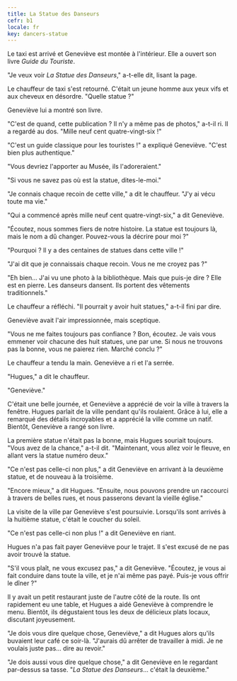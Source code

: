 ```yaml
---
title: La Statue des Danseurs
cefr: b1
locale: fr
key: dancers-statue
---
```


Le taxi est arrivé et Geneviève est montée à l'intérieur. Elle a ouvert son livre *Guide du Touriste*.

"Je veux voir *La Statue des Danseurs*," a-t-elle dit, lisant la page.

Le chauffeur de taxi s'est retourné. C'était un jeune homme aux yeux vifs et aux cheveux en désordre. "Quelle statue ?"

Geneviève lui a montré son livre.

"C'est de quand, cette publication ? Il n'y a même pas de photos," a-t-il ri. Il a regardé au dos. "Mille neuf cent quatre-vingt-six !"

"C'est un guide classique pour les touristes !" a expliqué Geneviève. "C'est bien plus authentique."

"Vous devriez l'apporter au Musée, ils l'adoreraient."

"Si vous ne savez pas où est la statue, dites-le-moi."

"Je connais chaque recoin de cette ville," a dit le chauffeur. "J'y ai vécu toute ma vie."

"Qui a commencé après mille neuf cent quatre-vingt-six," a dit Geneviève.

"Écoutez, nous sommes fiers de notre histoire. La statue est toujours là, mais le nom a dû changer. Pouvez-vous la décrire pour moi ?"

"Pourquoi ? Il y a des centaines de statues dans cette ville !"

"J'ai dit que je connaissais chaque recoin. Vous ne me croyez pas ?"

"Eh bien... J'ai vu une photo à la bibliothèque. Mais que puis-je dire ? Elle est en pierre. Les danseurs dansent. Ils portent des vêtements traditionnels."

Le chauffeur a réfléchi. "Il pourrait y avoir huit statues," a-t-il fini par dire.

Geneviève avait l'air impressionnée, mais sceptique.

"Vous ne me faites toujours pas confiance ? Bon, écoutez. Je vais vous emmener voir chacune des huit statues, une par une. Si nous ne trouvons pas la bonne, vous ne paierez rien. Marché conclu ?"

Le chauffeur a tendu la main. Geneviève a ri et l'a serrée.

"Hugues," a dit le chauffeur.

"Geneviève."

C'était une belle journée, et Geneviève a apprécié de voir la ville à travers la fenêtre. Hugues parlait de la ville pendant qu'ils roulaient. Grâce à lui, elle a remarqué des détails incroyables et a apprécié la ville comme un natif. Bientôt, Geneviève a rangé son livre.

La première statue n'était pas la bonne, mais Hugues souriait toujours. "Vous avez de la chance," a-t-il dit. "Maintenant, vous allez voir le fleuve, en allant vers la statue numéro deux."

"Ce n'est pas celle-ci non plus," a dit Geneviève en arrivant à la deuxième statue, et de nouveau à la troisième.

"Encore mieux," a dit Hugues. "Ensuite, nous pouvons prendre un raccourci à travers de belles rues, et nous passerons devant la vieille église."

La visite de la ville par Geneviève s'est poursuivie. Lorsqu'ils sont arrivés à la huitième statue, c'était le coucher du soleil.

"Ce n'est pas celle-ci non plus !" a dit Geneviève en riant.

Hugues n'a pas fait payer Geneviève pour le trajet. Il s'est excusé de ne pas avoir trouvé la statue.

"S'il vous plaît, ne vous excusez pas," a dit Geneviève. "Écoutez, je vous ai fait conduire dans toute la ville, et je n'ai même pas payé. Puis-je vous offrir le dîner ?"

Il y avait un petit restaurant juste de l'autre côté de la route. Ils ont rapidement eu une table, et Hugues a aidé Geneviève à comprendre le menu. Bientôt, ils dégustaient tous les deux de délicieux plats locaux, discutant joyeusement.

"Je dois vous dire quelque chose, Geneviève," a dit Hugues alors qu'ils buvaient leur café ce soir-là. "J'aurais dû arrêter de travailler à midi. Je ne voulais juste pas... dire au revoir."

"Je dois aussi vous dire quelque chose," a dit Geneviève en le regardant par-dessus sa tasse. "*La Statue des Danseurs*... c'était la deuxième."
